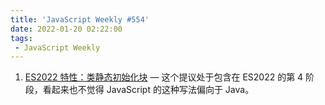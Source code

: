 ```yaml
---
title: 'JavaScript Weekly #554'
date: 2022-01-20 02:22:00
tags:
 - JavaScript Weekly
---
```

1. [ES2022 特性：类静态初始化块](./es2022_feature_class_static_initialization_blocks.md) — 这个提议处于包含在 ES2022 的第 4 阶段，看起来也不觉得 JavaScript 的这种写法偏向于 Java。